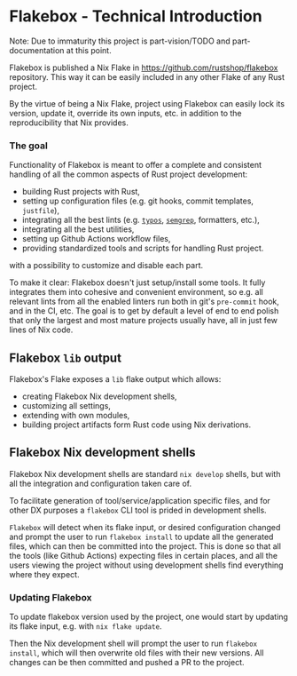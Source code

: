 # Flakebox - Technical Introduction

Note: Due to immaturity this project is part-vision/TODO and part-documentation
at this point.

Flakebox is published a Nix Flake in https://github.com/rustshop/flakebox
repository. This way it can be easily included in any other Flake
of any Rust project.

By the virtue of being a Nix Flake, project using Flakebox can easily
lock its version, update it, override its own inputs, etc. in addition
to the reproducibility that Nix provides.

### The goal

Functionality of Flakebox is meant to offer a complete and consistent
handling of all the common aspects of Rust project development:

* building Rust projects with Rust,
* setting up configuration files (e.g. git hooks, commit templates, `justfile`),
* integrating all the best lints (e.g. [`typos`](https://github.com/crate-ci/typos), [`semgrep`](https://semgrep.dev/), formatters, etc.),
* integrating all the best utilities,
* setting up Github Actions workflow files,
* providing standardized tools and scripts for handling Rust project.

with a possibility to customize and disable each part.

To make it clear: Flakebox doesn't just setup/install some tools. It fully integrates
them into cohesive and convenient environment, so e.g. all relevant lints from
all the enabled linters run both in git's `pre-commit` hook, and in the CI, etc.
The goal is to get by default a level of end to end polish that only the largest
and most mature projects usually have, all in just few lines of Nix code.

## Flakebox `lib` output

Flakebox's Flake exposes a `lib` flake output which allows:

* creating Flakebox Nix development shells,
* customizing all settings,
* extending with own modules,
* building project artifacts form Rust code using Nix derivations.

## Flakebox Nix development shells

Flakebox Nix development shells are standard `nix develop` shells,
but with all the integration and configuration taken care of.

To facilitate generation of tool/service/application specific
files, and for other DX purposes a `flakebox` CLI tool is prided
in development shells.

`Flakebox` will detect when its flake input, or desired configuration
changed and prompt the user to run `flakebox install` to update
all the generated files, which can then be committed into the project.
This is done so that all the tools (like Github Actions) expecting files
in certain places, and all the users viewing the project without
using development shells find everything where they expect.


### Updating Flakebox

To update flakebox version used by the project, one would start by updating
its flake input, e.g. with `nix flake update`.

Then the Nix development shell will prompt the user to run `flakebox install`,
which will then overwrite old files with their new versions. All changes
can be then committed and pushed a PR to the project.
